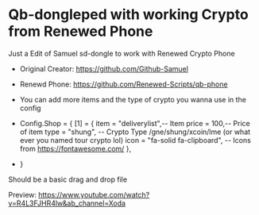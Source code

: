 # Qb-dongleped with working Crypto from Renewed Phone
Just a Edit of Samuel sd-dongle to work with Renewed Crypto Phone


- Original Creator: https://github.com/Github-Samuel

- Renewd Phone: https://github.com/Renewed-Scripts/qb-phone


- You can add more items and the type of crypto you wanna use in the config 

- Config.Shop = {
    [1] = {
        item = "deliverylist",-- Item
        price = 100,-- Price of item
        type = "shung", -- Crypto Type /gne/shung/xcoin/lme (or what ever you named tour crypto lol)
        icon = "fa-solid fa-clipboard", -- Icons from https://fontawesome.com/
    },
- }


Should be a basic drag and drop file

Preview:
https://www.youtube.com/watch?v=R4L3FJHR4lw&ab_channel=Xoda

